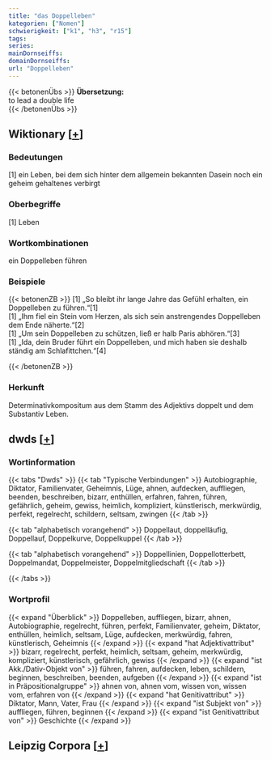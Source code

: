 ```yaml
---
title: "das Doppelleben"
kategorien: ["Nomen"]
schwierigkeit: ["k1", "h3", "r15"]
tags:
series:
mainDornseiffs:
domainDornseiffs:
url: "Doppelleben"
---
```


{{< betonenÜbs >}}
**Übersetzung:**  
to lead a double life  
{{< /betonenÜbs >}}

## Wiktionary [[+](https://de.wiktionary.org/wiki/Doppelleben)]

### Bedeutungen
[1] ein Leben, bei dem sich hinter dem allgemein bekannten Dasein noch ein geheim gehaltenes verbirgt  

### Oberbegriffe
[1] Leben  

### Wortkombinationen
ein Doppelleben führen  

### Beispiele
{{< betonenZB >}}
[1] „So bleibt ihr lange Jahre das Gefühl erhalten, ein Doppelleben zu führen.“[1]  
[1] „Ihm fiel ein Stein vom Herzen, als sich sein anstrengendes Doppelleben dem Ende näherte.“[2]  
[1] „Um sein Doppelleben zu schützen, ließ er halb Paris abhören.“[3]  
[1] „Ida, dein Bruder führt ein Doppelleben, und mich haben sie deshalb ständig am Schlafittchen.“[4]  

{{< /betonenZB >}}
### Herkunft
Determinativkompositum aus dem Stamm des Adjektivs doppelt und dem Substantiv Leben.  



## dwds [[+](https://www.dwds.de/wb/Doppelleben)]

### Wortinformation
{{< tabs "Dwds" >}}
{{< tab "Typische Verbindungen" >}}
Autobiographie, Diktator, Familienvater, Geheimnis, Lüge, ahnen, aufdecken, auffliegen, beenden, beschreiben, bizarr, enthüllen, erfahren, fahren, führen, gefährlich, geheim, gewiss, heimlich, kompliziert, künstlerisch, merkwürdig, perfekt, regelrecht, schildern, seltsam, zwingen
{{< /tab >}}

{{< tab "alphabetisch vorangehend" >}}
Doppellaut, doppelläufig, Doppellauf, Doppelkurve, Doppelkuppel
{{< /tab >}}

{{< tab "alphabetisch vorangehend" >}}
Doppellinien, Doppellotterbett, Doppelmandat, Doppelmeister, Doppelmitgliedschaft
{{< /tab >}}

{{< /tabs >}}

### Wortprofil
{{< expand "Überblick" >}} Doppelleben, auffliegen, bizarr, ahnen, Autobiographie, regelrecht, führen, perfekt, Familienvater, geheim, Diktator, enthüllen, heimlich, seltsam, Lüge, aufdecken, merkwürdig, fahren, künstlerisch, Geheimnis {{< /expand >}}
{{< expand "hat Adjektivattribut" >}} bizarr, regelrecht, perfekt, heimlich, seltsam, geheim, merkwürdig, kompliziert, künstlerisch, gefährlich, gewiss {{< /expand >}}
{{< expand "ist Akk./Dativ-Objekt von" >}} führen, fahren, aufdecken, leben, schildern, beginnen, beschreiben, beenden, aufgeben {{< /expand >}}
{{< expand "ist in Präpositionalgruppe" >}} ahnen von, ahnen vom, wissen von, wissen vom, erfahren von {{< /expand >}}
{{< expand "hat Genitivattribut" >}} Diktator, Mann, Vater, Frau {{< /expand >}}
{{< expand "ist Subjekt von" >}} auffliegen, führen, beginnen {{< /expand >}}
{{< expand "ist Genitivattribut von" >}} Geschichte {{< /expand >}}

## Leipzig Corpora [[+](https://corpora.uni-leipzig.de/en/res?word=Doppelleben&corpusId=deu_newscrawl-public_2018)]

